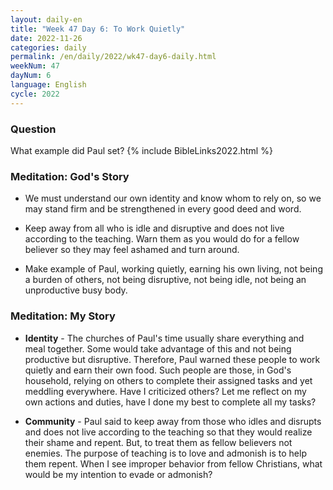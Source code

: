 ```yaml
---
layout: daily-en
title: "Week 47 Day 6: To Work Quietly"
date: 2022-11-26
categories: daily
permalink: /en/daily/2022/wk47-day6-daily.html
weekNum: 47
dayNum: 6
language: English
cycle: 2022
---
```

### Question     
What example did Paul set?
{% include BibleLinks2022.html %} 

### Meditation: God's Story   
+ We must understand our own identity and know whom to rely on, so we may stand firm and be strengthened in every good deed and word. 

+ Keep away from all who is idle and disruptive and does not live according to the teaching. Warn them as you would do for a fellow believer so they may feel ashamed and turn around. 

+ Make example of Paul, working quietly, earning his own living, not being a burden of others, not being disruptive, not being idle, not being an unproductive busy body. 

### Meditation: My Story   
+ **Identity** - The churches of Paul's time usually share everything and meal together. Some would take advantage of this and not being productive but disruptive. Therefore, Paul warned these people to work quietly and earn their own food. Such people are those, in God's household, relying on others to complete their assigned tasks and yet meddling everywhere. Have I criticized others? Let me reflect on my own actions and duties, have I done my best to complete all my tasks?  

+ **Community** - Paul said to keep away from those who idles and disrupts and does not live according to the teaching so that they would realize their shame and repent. But, to treat them as fellow believers not enemies. The purpose of teaching is to love and admonish is to help them repent. When I see improper behavior from fellow Christians, what would be my intention to evade or admonish?
